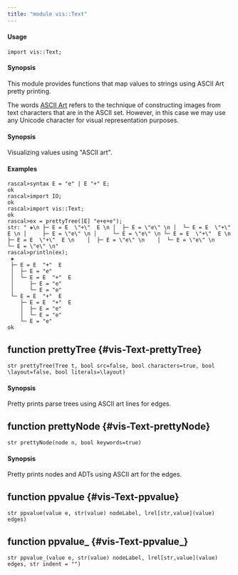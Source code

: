 ```yaml
---
title: "module vis::Text"
---
```


#### Usage

`import vis::Text;`

#### Synopsis


This module provides functions that map values to strings using ASCII Art pretty printing.

The words [ASCII Art](https://en.wikipedia.org/wiki/ASCII_art) refers to the technique of 
constructing images from text characters that are in the ASCII set. However, in this case
we may use any Unicode character for visual representation purposes.

#### Synopsis

Visualizing values using "ASCII art".

#### Examples



```rascal-shell 
rascal>syntax E = "e" | E "+" E;
ok
rascal>import IO;
ok
rascal>import vis::Text;
ok
rascal>ex = prettyTree([E] "e+e+e");
str: " ❖\n ├─ E = E  \"+\"  E \n │  ├─ E = \"e\" \n │  └─ E = E  \"+\"  E \n │     ├─ E = \"e\" \n │     └─ E = \"e\" \n └─ E = E  \"+\"  E \n    ├─ E = E  \"+\"  E \n    │  ├─ E = \"e\" \n    │  └─ E = \"e\" \n    └─ E = \"e\" \n"
rascal>println(ex);
 ❖
 ├─ E = E  "+"  E 
 │  ├─ E = "e" 
 │  └─ E = E  "+"  E 
 │     ├─ E = "e" 
 │     └─ E = "e" 
 └─ E = E  "+"  E 
    ├─ E = E  "+"  E 
    │  ├─ E = "e" 
    │  └─ E = "e" 
    └─ E = "e" 
ok
```


## function prettyTree {#vis-Text-prettyTree}

```rascal
str prettyTree(Tree t, bool src=false, bool characters=true, bool \layout=false, bool literals=\layout)

```

#### Synopsis

Pretty prints parse trees using ASCII art lines for edges.

## function prettyNode {#vis-Text-prettyNode}

```rascal
str prettyNode(node n, bool keywords=true)

```

#### Synopsis

Pretty prints nodes and ADTs using ASCII art for the edges.

## function ppvalue {#vis-Text-ppvalue}

```rascal
str ppvalue(value e, str(value) nodeLabel, lrel[str,value](value) edges)

```

## function ppvalue_ {#vis-Text-ppvalue_}

```rascal
str ppvalue_(value e, str(value) nodeLabel, lrel[str,value](value) edges, str indent = "")

```


